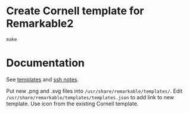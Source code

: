 # Create Cornell template for Remarkable2

    make


# Documentation

See [templates](https://remarkablewiki.com/tips/templates) and [ssh notes](https://remarkablewiki.com/tech/ssh).

Put new .png and .svg files into `/usr/share/remarkable/templates/`. Edit `/usr/share/remarkable/templates/templates.json` to add link to new template. Use icon from the existing Cornell template.
